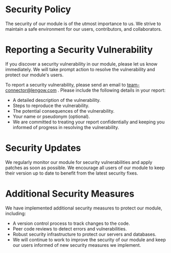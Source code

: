 # Security Policy
The security of our module is of the utmost importance to us. We strive to maintain a safe environment for our users, contributors, and collaborators.

# Reporting a Security Vulnerability
If you discover a security vulnerability in our module, please let us know immediately. We will take prompt action to resolve the vulnerability and protect our module's users.

To report a security vulnerability, please send an email to <a href="mailto:team-connector@lengow.com">team-connector@lengow.com</a> . Please include the following details in your report:
<ul>
<li>A detailed description of the vulnerability.</li>
<li>Steps to reproduce the vulnerability.</li>
<li>The potential consequences of the vulnerability.</li>
<li>Your name or pseudonym (optional).</li>
<li>We are committed to treating your report confidentially and keeping you informed of progress in resolving the vulnerability.</li>
</ul>

# Security Updates
We regularly monitor our module for security vulnerabilities and apply patches as soon as possible. We encourage all users of our module to keep their version up to date to benefit from the latest security fixes.

# Additional Security Measures
We have implemented additional security measures to protect our module, including:
<ul>
<li>A version control process to track changes to the code.</li>
<li>Peer code reviews to detect errors and vulnerabilities.</li>
<li>Robust security infrastructure to protect our servers and databases.</li>
<li>We will continue to work to improve the security of our module and keep our users informed of new security measures we implement.</li>